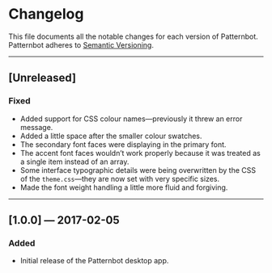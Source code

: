 # Changelog

This file documents all the notable changes for each version of Patternbot.
Patternbot adheres to [Semantic Versioning](http://semver.org/).

---

## [Unreleased]

### Fixed

- Added support for CSS colour names—previously it threw an error message.
- Added a little space after the smaller colour swatches.
- The secondary font faces were displaying in the primary font.
- The accent font faces wouldn’t work properly because it was treated as a single item instead of an array.
- Some interface typographic details were being overwritten by the CSS of the `theme.css`—they are now set with very specific sizes.
- Made the font weight handling a little more fluid and forgiving.

---

## [1.0.0] — 2017-02-05

### Added

- Initial release of the Patternbot desktop app.
